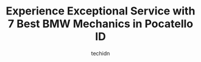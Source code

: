 ---
layout: ampstory
image: https://images.unsplash.com/photo-1628685083829-d31d88bb2757?ixlib=rb-4.0.3&ixid=MnwxMjA3fDB8MHxwaG90by1wYWdlfHx8fGVufDB8fHx8&auto=format&fit=crop&w=640&h=853&q=80
author: techidn
featured: false
description: If youre in need of trustworthy and skilled BMW Mechanic in Pocatello ID, USA, youll be pleased to discover the 7 best BMW Mechanic in town. Their expertise and commitment to customer sati
title: Experience Exceptional Service with 7 Best BMW Mechanics in Pocatello ID
cover:
   title: Experience Exceptional Service with 7 Best BMW Mechanics in Pocatello ID
   subtitle: Rickpate
   background: https://images.unsplash.com/photo-1628685083829-d31d88bb2757?ixlib=rb-4.0.3&ixid=MnwxMjA3fDB8MHxwaG90by1wYWdlfHx8fGVufDB8fHx8&auto=format&fit=crop&w=640&h=853&q=80

pages: 
 - layout: thirds
   top: <h1>#1 Manic Mechanic</h1>
   bottom: "<p>If anything goes wrong with my car, this is the place I take it. Jordan is always welcoming. He is very knowledgeable when it comes to your car. He makes sure to explain </p>"
   background: https://www.knot35.com/toplist/wp-content/uploads/2023/06/best-bmw-mechanic-1-in-pocatello-id-1685838530.jpeg
   backgroundblur: true
 - layout: thirds
   top: <h1>#2 Accu-Tech Auto Repair</h1>
   bottom: "<p>460 E Wyeth St, Pocatello, ID 83201, United States</p>"
   background: https://www.knot35.com/toplist/wp-content/uploads/2023/06/best-bmw-mechanic-2-in-pocatello-id-1685838530.jpeg
   cta:
      link: https://www.knot35.com/toplist/experience-exceptional-service-with-7-best-bmw-mechanics-in-pocatello-id/
      text: Experience Exceptional Service with 7 Best BMW Mechanics in Pocatello ID
 - layout: thirds
   top: <h1>#3 The Pit Stop Auto Repair</h1>
   bottom: "<p>255 S Arthur Ave, Pocatello, ID 83204, United States</p>"
   background: https://www.knot35.com/toplist/wp-content/uploads/2023/06/best-bmw-mechanic-3-in-pocatello-id-1685838531.jpeg
   cta:
      link: https://www.knot35.com/toplist/experience-exceptional-service-with-7-best-bmw-mechanics-in-pocatello-id/
      text: Experience Exceptional Service with 7 Best BMW Mechanics in Pocatello ID
 - layout: thirds
   top: <h1>#4 Sun Power Automotive</h1>
   bottom: "<p>275 McKinley Ave, Pocatello, ID 83201, United States</p>"
   background: https://images.unsplash.com/photo-1561679660-d00ee1e0dc8e?ixlib=rb-4.0.3&ixid=MnwxMjA3fDB8MHxwaG90by1wYWdlfHx8fGVufDB8fHx8&auto=format&fit=crop&w=640&h=853&q=80
   cta:
      link: https://www.knot35.com/toplist/experience-exceptional-service-with-7-best-bmw-mechanics-in-pocatello-id/
      text: Experience Exceptional Service with 7 Best BMW Mechanics in Pocatello ID
 - layout: thirds
   top: <h1>#5 Coreys Auto Works</h1>
   bottom: "<p>407 E Gould St, Pocatello, ID 83201, United States</p>"
   background: https://images.unsplash.com/photo-1567095761054-7a02e69e5c43?ixlib=rb-4.0.3&ixid=MnwxMjA3fDB8MHxwaG90by1wYWdlfHx8fGVufDB8fHx8&auto=format&fit=crop&w=640&h=853&q=80
   cta:
      link: https://www.knot35.com/toplist/experience-exceptional-service-with-7-best-bmw-mechanics-in-pocatello-id/
      text: Experience Exceptional Service with 7 Best BMW Mechanics in Pocatello ID
 - layout: thirds
   top: <h1>#6 Mels Repair</h1>
   bottom: "<p>829 E Oak St, Pocatello, ID 83201, United States</p>"
   background: https://images.unsplash.com/photo-1602536052359-ef94c21c5948?ixlib=rb-4.0.3&ixid=MnwxMjA3fDB8MHxwaG90by1wYWdlfHx8fGVufDB8fHx8&auto=format&fit=crop&w=640&h=853&q=80
   cta:
      link: https://www.knot35.com/toplist/experience-exceptional-service-with-7-best-bmw-mechanics-in-pocatello-id/
      text: Experience Exceptional Service with 7 Best BMW Mechanics in Pocatello ID
 - layout: thirds
   top: <h1>#7 Doctor Ds Auto Clinic</h1>
   bottom: "<p>777 Wilson Ave, Pocatello, ID 83201, United States</p>"
   background: https://images.unsplash.com/photo-1524169358666-79f22534bc6e?ixlib=rb-4.0.3&ixid=MnwxMjA3fDB8MHxwaG90by1wYWdlfHx8fGVufDB8fHx8&auto=format&fit=crop&w=640&h=853&q=80
   cta:
      link: https://www.knot35.com/toplist/experience-exceptional-service-with-7-best-bmw-mechanics-in-pocatello-id/
      text: Experience Exceptional Service with 7 Best BMW Mechanics in Pocatello ID
 - layout: thirds
   middle: Continue reading...
   background: https://images.unsplash.com/photo-1632260260864-caf7fde5ec36?ixlib=rb-4.0.3&ixid=MnwxMjA3fDB8MHxwaG90by1wYWdlfHx8fGVufDB8fHx8&auto=format&fit=crop&w=640&h=853&q=80
   cta:
      link: https://www.knot35.com/toplist/experience-exceptional-service-with-7-best-bmw-mechanics-in-pocatello-id/
      text: Experience Exceptional Service with 7 Best BMW Mechanics in Pocatello ID
      
---